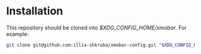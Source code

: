 # Installation

This repository should be cloned into *$XDG_CONFIG_HOME/xmobar*. For example:

```sh
git clone git@github.com:illia-shkroba/xmobar-config.git "$XDG_CONFIG_HOME/xmobar"
```
